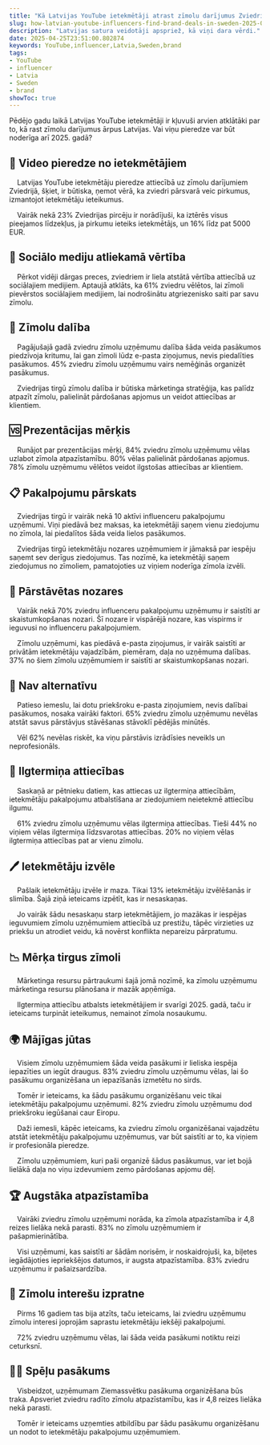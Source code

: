 ```yaml
---
title: "Kā Latvijas YouTube ietekmētāji atrast zīmolu darījumus Zviedrijā"
slug: how-latvian-youtube-influencers-find-brand-deals-in-sweden-2025-04-25
description: "Latvijas satura veidotāji apspriež, kā viņi dara vērdi."
date: 2025-04-25T23:51:00.802874
keywords: YouTube,influencer,Latvia,Sweden,brand
tags:
- YouTube
- influencer
- Latvia
- Sweden
- brand
showToc: true
---
```


Pēdējo gadu laikā Latvijas YouTube ietekmētāji ir kļuvuši arvien atklātāki par to, kā rast zīmolu darījumus ārpus Latvijas. 
Vai viņu pieredze var būt noderīga arī 2025. gadā? 

## 🎥 Video pieredze no ietekmētājiem

&nbsp;&nbsp;&nbsp;&nbsp;Latvijas YouTube ietekmētāju pieredze attiecībā uz zīmolu darījumiem Zviedrijā, šķiet, ir būtiska, ņemot vērā, ka zviedri pārsvarā veic pirkumus, izmantojot ietekmētāju ieteikumus. 

&nbsp;&nbsp;&nbsp;&nbsp;Vairāk nekā 23% Zviedrijas pircēju ir norādījuši, ka iztērēs visus pieejamos līdzekļus, ja pirkumu ieteiks ietekmētājs, un 16% līdz pat 5000 EUR. 


## 📱 Sociālo mediju atliekamā vērtība

&nbsp;&nbsp;&nbsp;&nbsp;Pērkot vidēji dārgas preces, zviedriem ir liela atstātā vērtība attiecībā uz sociālajiem medijiem. Aptaujā atklāts, ka 61% zviedru vēlētos, lai zīmoli pievērstos sociālajiem medijiem, lai nodrošinātu atgriezenisko saiti par savu zīmolu.



## 💸 Zīmolu dalība

&nbsp;&nbsp;&nbsp;&nbsp;Pagājušajā gadā zviedru zīmolu uzņēmumu dalība šāda veida pasākumos piedzīvoja kritumu, lai gan zīmoli lūdz e-pasta ziņojumus, nevis piedalīties pasākumos. 45% zviedru zīmolu uzņēmumu vairs nemēģinās organizēt pasākumus. 

&nbsp;&nbsp;&nbsp;&nbsp;Zviedrijas tirgū zīmolu dalība ir būtiska mārketinga stratēģija, kas palīdz atpazīt zīmolu, palielināt pārdošanas apjomus un veidot attiecības ar klientiem.

## 🆚 Prezentācijas mērķis

&nbsp;&nbsp;&nbsp;&nbsp;Runājot par prezentācijas mērķi, 84% zviedru zīmolu uzņēmumu vēlas uzlabot zīmola atpazīstamību. 80% vēlas palielināt pārdošanas apjomus. 78% zīmolu uzņēmumu vēlētos veidot ilgstošas attiecības ar klientiem. 


## 📋 Pakalpojumu pārskats

&nbsp;&nbsp;&nbsp;&nbsp;Zviedrijas tirgū ir vairāk nekā 10 aktīvi influenceru pakalpojumu uzņēmumi. Viņi piedāvā bez maksas, ka ietekmētāji saņem vienu ziedojumu no zīmola, lai piedalītos šāda veida lielos pasākumos. 

&nbsp;&nbsp;&nbsp;&nbsp;Zviedrijas tirgū ietekmētāju nozares uzņēmumiem ir jāmaksā par iespēju saņemt sev derīgus ziedojumus. Tas nozīmē, ka ietekmētāji saņem ziedojumus no zīmoliem, pamatojoties uz viņiem noderīga zīmola izvēli. 


## 🔞 Pārstāvētas nozares

&nbsp;&nbsp;&nbsp;&nbsp;Vairāk nekā 70% zviedru influenceru pakalpojumu uzņēmumu ir saistīti ar skaistumkopšanas nozari. Šī nozare ir vispārējā nozare, kas vispirms ir ieguvusi no influenceru pakalpojumiem. 


&nbsp;&nbsp;&nbsp;&nbsp;Zīmolu uzņēmumi, kas piedāvā e-pasta ziņojumus, ir vairāk saistīti ar privātām ietekmētāju vajadzībām, piemēram, daļa no uzņēmuma dalības. 37% no šiem zīmolu uzņēmumiem ir saistīti ar skaistumkopšanas nozari. 


## 👥 Nav alternatīvu

&nbsp;&nbsp;&nbsp;&nbsp;Patieso iemeslu, lai dotu priekšroku e-pasta ziņojumiem, nevis dalībai pasākumos, nosaka vairāki faktori. 65% zviedru zīmolu uzņēmumu nevēlas atstāt savus pārstāvjus stāvēšanas stāvoklī pēdējās minūtēs. 


&nbsp;&nbsp;&nbsp;&nbsp;Vēl 62% nevēlas riskēt, ka viņu pārstāvis izrādīsies neveikls un neprofesionāls. 

## 🤝 Ilgtermiņa attiecības

&nbsp;&nbsp;&nbsp;&nbsp;Saskaņā ar pētnieku datiem, kas attiecas uz ilgtermiņa attiecībām, ietekmētāju pakalpojumu atbalstīšana ar ziedojumiem neietekmē attiecību ilgumu. 


&nbsp;&nbsp;&nbsp;&nbsp;61% zviedru zīmolu uzņēmumu vēlas ilgtermiņa attiecības. Tieši 44% no viņiem vēlas ilgtermiņa līdzsvarotas attiecības. 20% no viņiem vēlas ilgtermiņa attiecības pat ar vienu zīmolu. 


## 🖊️ Ietekmētāju izvēle

&nbsp;&nbsp;&nbsp;&nbsp;Pašlaik ietekmētāju izvēle ir maza. Tikai 13% ietekmētāju izvēlēšanās ir slimība. Šajā ziņā ieteicams izpētīt, kas ir nesaskaņas. 


&nbsp;&nbsp;&nbsp;&nbsp;Jo vairāk šādu nesaskaņu starp ietekmētājiem, jo mazākas ir iespējas ieguvumiem zīmolu uzņēmumiem attiecībā uz prestižu, tāpēc virzieties uz priekšu un atrodiet veidu, kā novērst konflikta nepareizu pārpratumu. 

## 📉 Mērķa tirgus zīmoli

&nbsp;&nbsp;&nbsp;&nbsp;Mārketinga resursu pārtraukumi šajā jomā nozīmē, ka zīmolu uzņēmumu mārketinga resursu plānošana ir mazāk apņēmīga. 

&nbsp;&nbsp;&nbsp;&nbsp;Ilgtermiņa attiecību atbalsts ietekmētājiem ir svarīgi 2025. gadā, taču ir ieteicams turpināt ieteikumus, nemainot zīmola nosaukumu. 


## 🌍 Mājīgas jūtas

&nbsp;&nbsp;&nbsp;&nbsp;Visiem zīmolu uzņēmumiem šāda veida pasākumi ir lieliska iespēja iepazīties un iegūt draugus. 83% zviedru zīmolu uzņēmumu vēlas, lai šo pasākumu organizēšana un iepazīšanās izmetētu no sirds. 


&nbsp;&nbsp;&nbsp;&nbsp;Tomēr ir ieteicams, ka šādu pasākumu organizēšanu veic tikai ietekmētāju pakalpojumu uzņēmumi. 82% zviedru zīmolu uzņēmumu dod priekšroku iegūšanai caur Eiropu. 



&nbsp;&nbsp;&nbsp;&nbsp;Daži iemesli, kāpēc ieteicams, ka zviedru zīmolu organizēšanai vajadzētu atstāt ietekmētāju pakalpojumu uzņēmumus, var būt saistīti ar to, ka viņiem ir profesionāla pieredze. 


&nbsp;&nbsp;&nbsp;&nbsp;Zīmolu uzņēmumiem, kuri paši organizē šādus pasākumus, var iet bojā lielākā daļa no viņu izdevumiem zemo pārdošanas apjomu dēļ. 



## 🏆 Augstāka atpazīstamība

&nbsp;&nbsp;&nbsp;&nbsp;Vairāki zviedru zīmolu uzņēmumi norāda, ka zīmola atpazīstamība ir 4,8 reizes lielāka nekā parasti. 83% no zīmolu uzņēmumiem ir pašapmierinātība. 


&nbsp;&nbsp;&nbsp;&nbsp;Visi uzņēmumi, kas saistīti ar šādām norisēm, ir noskaidrojuši, ka, biļetes iegādājoties iepriekšējos datumos, ir augsta atpazīstamība. 83% zviedru uzņēmumu ir pašaizsardzība. 


## 👀 Zīmolu interešu izpratne

&nbsp;&nbsp;&nbsp;&nbsp;Pirms 16 gadiem tas bija atzīts, taču ieteicams, lai zviedru uzņēmumu zīmolu interesi joprojām saprastu ietekmētāju iekšēji pakalpojumi. 

 
&nbsp;&nbsp;&nbsp;&nbsp;72% zviedru uzņēmumu vēlas, lai šāda veida pasākumi notiktu reizi ceturksnī. 


## 🧑‍💻 Spēļu pasākums

&nbsp;&nbsp;&nbsp;&nbsp;Visbeidzot, uzņēmumam Ziemassvētku pasākuma organizēšana būs traka. Apsveriet zviedru radīto zīmolu atpazīstamību, kas ir 4,8 reizes lielāka nekā parasti. 

&nbsp;&nbsp;&nbsp;&nbsp;Tomēr ir ieteicams uzņemties atbildību par šādu pasākumu organizēšanu un nodot to ietekmētāju pakalpojumu uzņēmumiem.